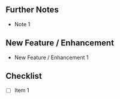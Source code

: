 <!-- Optional: Add more introductory words. -->

## Further Notes
<!-- Optional: Add more contextual information. -->

- Note 1

## New Feature / Enhancement
<!-- Add screenshots or other visuals to describe what has changed. -->

- New Feature / Enhancement 1

## Checklist

- [ ] Item 1 
